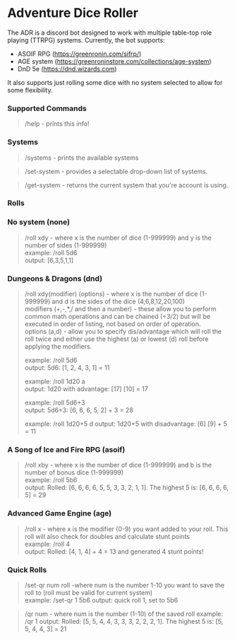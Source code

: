 # Adventure Dice Roller

The ADR is a discord bot designed to work with multiple table-top role playing (TTRPG) systems. 
Currently, the bot supports:
* ASOIF RPG (https://greenronin.com/sifrp/)
* AGE system (https://greenroninstore.com/collections/age-system)
* DnD 5e (https://dnd.wizards.com)

It also supports just rolling some dice with no system selected to allow for some flexibility. 

### Supported Commands
> /help - prints this info!

### Systems
> /systems - prints the available systems

> /set-system - provides a selectable drop-down list of systems.

> /get-system - returns the current system that you're account is using.

### Rolls

### No system (none)
> /roll xdy - where x is the number of dice (1-999999) and y is the number of sides (1-999999)<br>
> example: /roll 5d6<br>
> output: [6,3,5,1,1]

### Dungeons & Dragons (dnd)

> /roll xdy(modifier) (options) - where x is the number of dice (1-999999) and d is the sides of the dice (4,6,8,12,20,100)<br>
> modifiers (+,-,*,/ and then a number) - these allow you to perform common math operations and can be chained (+3/2) but will be executed in order of listing, not based on order of operation.<br>
> options (a,d) - allow you to specify dis/advantage which will roll the roll twice and either use the highest (a) or lowest (d) roll before applying the modifiers. 
> 
> example: /roll 5d6<br>
> output: 5d6: [1, 2, 4, 3, 1] = 11 
> 
> example: /roll 1d20 a<br>
> output: 1d20 with advantage: [17] [10]  = 17
>
> example: /roll 5d6+3<br>
> output: 5d6+3: [6, 6, 6, 5, 2] + 3 = 28
>
> example: /roll 1d20+5 d
> output: 1d20+5 with disadvantage: [6] [9] + 5 = 11

### A Song of Ice and Fire RPG (asoif)

> /roll xby - where x is the number of dice (1-999999) and b is the number of bonus dice (1-999999)<br>
> example: /roll 5b6<br>
> output: Rolled: [6, 6, 6, 6, 5, 5, 3, 3, 2, 1, 1]. The highest 5 is: [6, 6, 6, 6, 5] = 29

### Advanced Game Engine (age)

> /roll x - where x is the modifier (0-9) you want added to your roll. This roll will also check for doubles and calculate stunt points <br>
> example: /roll 4<br>
> output: Rolled: [4, 1, 4] + 4 = 13 and generated 4 stunt points!

### Quick Rolls

> /set-qr num roll -where num is the number 1-10 you want to save the roll to (roll must be valid for current system)<br>
> example: /set-qr 1 5b6
> output: quick roll 1, set to 5b6

> /qr num - where num is the number (1-10) of the saved roll
> example: /qr 1
> output: Rolled: [5, 5, 4, 4, 3, 3, 3, 2, 2, 2, 1]. The highest 5 is: [5, 5, 4, 4, 3] = 21
